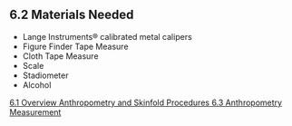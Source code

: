 ## 6.2 Materials Needed

* Lange Instruments® calibrated metal calipers
* Figure Finder Tape Measure
* Cloth Tape Measure
* Scale
* Stadiometer
* Alcohol


<div class="center">
<div class="btn-group">
  <a href=":pages_path:/manuals/anthro-skinfold/6-01-overview.md" class="btn btn-default">
    <span class="glyphicon glyphicon-chevron-left"></span>
    6.1 Overview
  </a>

  <a href=":pages_path:/manuals/anthro-skinfold" class="btn btn-default">
    <span class="glyphicon glyphicon-chevron-up"></span>
    Anthropometry and Skinfold Procedures
  </a>

  <a href=":pages_path:/manuals/anthro-skinfold/6-03-anthro-measurements.md" class="btn btn-success">
    6.3 Anthropometry Measurement
    <span class="glyphicon glyphicon-chevron-right"></span>
  </a>
</div>
</div>
